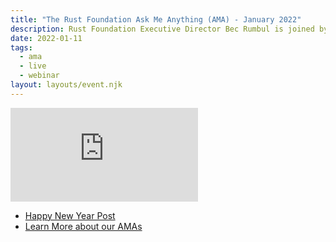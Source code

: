 ```yaml
---
title: "The Rust Foundation Ask Me Anything (AMA) - January 2022"
description: Rust Foundation Executive Director Bec Rumbul is joined by board member Nell Shamrell-Harrington in an Ask-Me-Anything (AMA) interactive webinar to share the latest updates of the Foundation and answer community questions. Moderated by Sage Griffin.
date: 2022-01-11
tags:
  - ama
  - live
  - webinar
layout: layouts/event.njk
---
```


<div class="video-holder">
    <div id="video-container">
        <iframe src="https://www.youtube.com/embed/C5JyXahfHw0" frameborder="0" allow="accelerometer; autoplay; clipboard-write; encrypted-media; gyroscope; picture-in-picture" allowfullscreen></iframe>
    </div>
</div>

- [Happy New Year Post](/posts/2022-01-06-happy-new-year-rustaceans-from-bec/)
- [Learn More about our AMAs](/posts/2021-11-04-rust-foundation-ama-launch/)